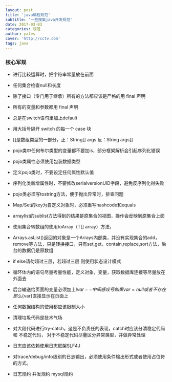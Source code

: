 ```yaml
---
layout: post
title: 'java编程规范'
subtitle: '一些搜集java开发规范'
date: 2017-03-03
categories: 规范
author: yates
cover: 'http://cctv.com'
tags: java
---
```


### 核心军规

- 进行比较运算时，把字符串常量放在前面

- 任何集合检查null和长度

- 除了接口（专门用于继承）所有的方法都应该是严格的用 final 声明

- 所有的变量和参数都用 final 声明

- 总是在switch语句里加上default

- 用大括号隔开 switch 的每一个 case 块

- []是数组类型的一部分，正：String[] args  反：String args[]

- pojo类中任何布尔类型的变量都不要加is，部分框架解析会引起序列化错误

- pojo类属性必须使用包装数据类型

- 定义pojo类时，不要设定任何属性默认值

- 序列化类新增属性时，不要修改serialversionUID字段，避免反序列化得失败

- pojo类必须写tostring方法，便于抛出异常时，排查问题

- Map/Set的key为自定义对象时，必须重写hashcode和equals

- arraylist的sublist方法得到的结果是原集合的视图，操作会反映到原集合上面

- 使用集合转数组的使用toArray（T[] array）方法，

- Arrays.asList()返回的对象是一个Arrays内部类，并没有实现集合的add，remove等方法，只是转换接口，只有set,get，contain,replace,sort方法，后台的数据仍是原数组

- if else请勿超过三层，若超过三层 则使用状态设计模式

- 循环体内的语句尽量考量性能，定义对象，变量，获取数据库连接等尽量放在外面去

- 后台输送给页面的变量必须加上$!{var} --中间感叹号 如果var=null 或者不存在 那么${var}直接显示在页面上

- 任何数据结构的使用都应该限制大小

- 清理垃圾代码是技术气场

- 对大段代码进行try-catch，这是不负责任的表现，catch时应该分清稳定代码和 不稳定代码，
对于不稳定代码尽量区分异常类型，并做异常处理

- 日志应该依赖使用日志框架SLF4J

- 对trace/debug/info级别的日志输出，必须使用条件输出形式或者使用占位符的方式。

- 日志规约 并发规约  mysql规约

